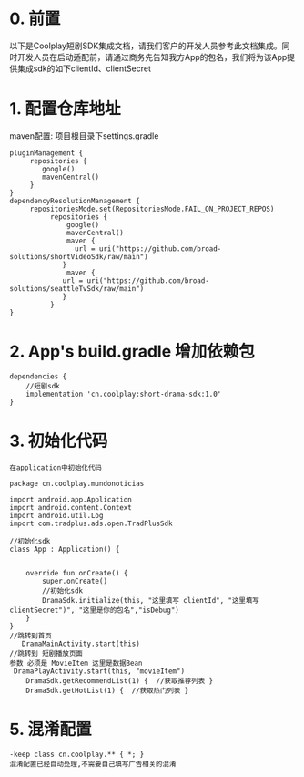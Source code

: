 # 0. 前置

以下是Coolplay短剧SDK集成文档，请我们客户的开发人员参考此文档集成。同时开发人员在启动适配前，请通过商务先告知我方App的包名，我们将为该App提供集成sdk的如下clientId、clientSecret

# 1. 配置仓库地址

maven配置: 项目根目录下settings.gradle

    pluginManagement {
         repositories {
            google()
            mavenCentral()
         }
    }
    dependencyResolutionManagement {
         repositoriesMode.set(RepositoriesMode.FAIL_ON_PROJECT_REPOS)
              repositories {
                  google()
                  mavenCentral()
                  maven {
                    url = uri("https://github.com/broad-solutions/shortVideoSdk/raw/main")
                 }
                  maven {
                 url = uri("https://github.com/broad-solutions/seattleTvSdk/raw/main")
                 }
              }
    }

# 2. App's build.gradle 增加依赖包

```
dependencies {
    //短剧sdk
    implementation 'cn.coolplay:short-drama-sdk:1.0'
}
```

# 3. 初始化代码

```
在application中初始化代码

package cn.coolplay.mundonoticias

import android.app.Application
import android.content.Context
import android.util.Log
import com.tradplus.ads.open.TradPlusSdk

//初始化sdk
class App : Application() {


    override fun onCreate() {
        super.onCreate()
        //初始化sdk
        DramaSdk.initialize(this, "这里填写 clientId", "这里填写 clientSecret")", "这里是你的包名","isDebug")
    }
}
//跳转到首页
   DramaMainActivity.start(this) 
//跳转到 短剧播放页面
参数 必须是 MovieItem 这里是数据Bean
 DramaPlayActivity.start(this, "movieItem")
    DramaSdk.getRecommendList(1) {  //获取推荐列表 } 
    DramaSdk.getHotList(1) {  //获取热门列表 } 
```

# 5. 混淆配置

```
-keep class cn.coolplay.** { *; }
混淆配置已经自动处理,不需要自己填写广告相关的混淆
```

